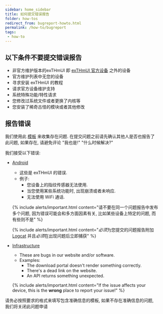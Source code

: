 ```yaml
---
sidebar: home_sidebar
title: 如何提交错误报告
folder: how-tos
redirect_from: bugreport-howto.html
permalink: /how-to/bugreport
tags:
 - how-to
---
```


## 以下条件不要提交错误报告
  - 非官方维护版本的exTHmUI 即 [exTHmUI 官方设备](https://download.exthmui.cn/exthmui/) 之外的设备
  - 官方维护列表中无您的设备
  - 寻求安装 exTHmUI 的教程
  - 请求官方设备维护支持
  - 系统特殊功能/特性请求
  - 您修改过系统文件或者更换了内核等
  - 您安装了稀奇古怪的模块或者其他修改

## 报告错误

我们使用此 [模板](https://github.com/exthmui/exthm_issues) 来收集存在问题. 在提交问题之前请先确认其他人是否也报告了此问题, 如果存在, 请避免评论 "我也是!" "什么时候解决?"

我们接受以下错误:

  - [Android](https://github.com/exthmui/exthm_issues)
    - 这些是 exTHmUI 的错误.
    - 例子:
      - 您设备上的指纹传感器无法使用.
      - 当您使用某些系统功能时, 出现崩溃或者未响应.
      - 无法使用 WiFi 通话.

    {% include alerts/important.html content="请不要在同一个问题报告中发布多个问题, 因为错误可能会和多方面因素有关, 比如某些设备上特定的问题, 而有些则不是" %}

    {% include alerts/important.html content="*必须*为您提交的问题报告附加 [Logcat](logcat.html) 并且*必须*在出现问题后立即捕获" %}

  - [Infrastructure](https://gitlab.com/LineageOS/issues/infra)
    - These are bugs in our website and/or software.
    - Examples:
      - The download portal doesn't render something correctly.
      - There's a dead link on the website.
      - An API returns something unexpected.


    {% include alerts/important.html content="If the issue affects your device, this is the **wrong** place to report your issue!" %}

请务必按照要求的格式来填写包含准确信息的模板, 如果不存在准确信息的问题, 我们将关闭此问题申请

